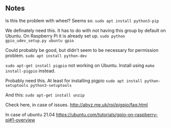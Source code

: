 ## Notes

Is this the problem with wheel?
Seems so.
`sudo apt install python3-pip`

We definately need this. It has to do with not having this group by default on Ubuntu.
On Raspberry Pi it is already set up.
`sudo python gpio_udev_setup.py ubuntu gpio`

Could probably be good, but didn't seem to be necessary for permission problem.
`sudo apt install python-dev`


`sudo apt-get install pigpio` not working on Ubuntu.
Install using `make install-pigpio` instead.

Probably need this. At least for installing pigpio
`sudo apt install python-setuptools python3-setuptools`

And this:
`sudo apt-get install unzip`


Check here, in case of issues.
http://abyz.me.uk/rpi/pigpio/faq.html

In case of ubuntu 21.04
https://ubuntu.com/tutorials/gpio-on-raspberry-pi#1-overview
